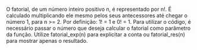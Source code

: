 O fatorial, de um número inteiro positivo n, é representado por n!.
É calculado multiplicando ele mesmo pelos seus antecessores até chegar o número 1, para n >= 2.
Por definição:
    1! = 1 e 
    0! = 1.
Para utilizar o código, é necessário passar o número que deseja calcular o fatorial como parâmetro da função.
Utilize fatorial_exp(n) para explicitar a conta ou fatorial_res(n) para mostrar apenas o resultado.

